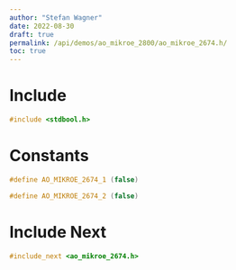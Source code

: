 ```yaml
---
author: "Stefan Wagner"
date: 2022-08-30
draft: true
permalink: /api/demos/ao_mikroe_2800/ao_mikroe_2674.h/
toc: true
---
```


# Include

```c
#include <stdbool.h>
```

# Constants

```c
#define AO_MIKROE_2674_1 (false)
```

```c
#define AO_MIKROE_2674_2 (false)
```

# Include Next

```c
#include_next <ao_mikroe_2674.h>
```
